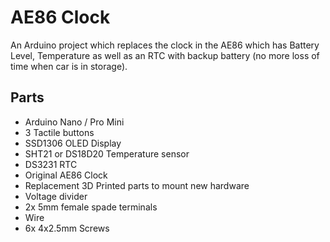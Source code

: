 # AE86 Clock

An Arduino project which replaces the clock in the AE86 which has Battery Level, Temperature as well as an RTC with backup battery (no more loss of time when car is in storage).

## Parts

* Arduino Nano / Pro Mini
* 3 Tactile buttons
* SSD1306 OLED Display
* SHT21 or DS18D20 Temperature sensor
* DS3231 RTC
* Original AE86 Clock
* Replacement 3D Printed parts to mount new hardware
* Voltage divider
* 2x 5mm female spade terminals
* Wire
* 6x 4x2.5mm Screws

